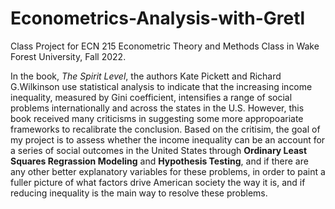 # Econometrics-Analysis-with-Gretl
Class Project for ECN 215 Econometric Theory and Methods Class in Wake Forest University, Fall 2022.

In the book, _The Spirit Level_, the authors Kate Pickett and Richard G.Wilkinson use statistical analysis to  indicate that the increasing income inequality, measured by Gini coefficient, intensifies a range of social problems internationally and across the states in the U.S. However, this book received many criticisms in suggesting some more appropoariate frameworks to recalibrate the conclusion. Based on the critisim, the goal of my project is to assess whether the income inequality can be an account for a series of social outcomes in the United States through **Ordinary Least Squares Regrassion Modeling** and **Hypothesis Testing**, and if there are any other better explanatory variables for these problems, in order to paint a fuller picture of what factors drive American society the way it is, and if reducing inequality is the main way to resolve these problems.
